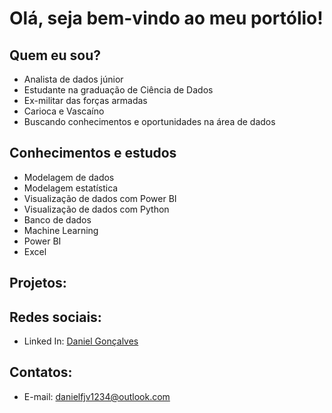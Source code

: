 # Olá, seja bem-vindo ao meu portólio!
## Quem eu sou?

- Analista de dados júnior
- Estudante na graduação de Ciência de Dados
- Ex-militar das forças armadas
- Carioca e Vascaíno
- Buscando conhecimentos e oportunidades na área de dados 

## Conhecimentos e estudos

- Modelagem de dados
- Modelagem estatística
- Visualização de dados com Power BI
- Visualização de dados com Python
- Banco de dados
- Machine Learning
- Power BI
- Excel

## Projetos: 

## Redes sociais:

- Linked In: [Daniel Gonçalves](https://www.linkedin.com/in/daniel-gon%C3%A7alves-dos-santos-82201629b/)

## Contatos:

- E-mail: danielfjv1234@outlook.com